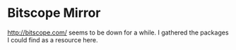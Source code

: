 # Bitscope Mirror

<http://bitscope.com/> seems to be down for a while. I gathered the packages I could find as a resource here.
